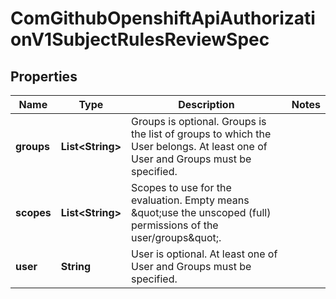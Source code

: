 
# ComGithubOpenshiftApiAuthorizationV1SubjectRulesReviewSpec

## Properties
Name | Type | Description | Notes
------------ | ------------- | ------------- | -------------
**groups** | **List&lt;String&gt;** | Groups is optional.  Groups is the list of groups to which the User belongs.  At least one of User and Groups must be specified. | 
**scopes** | **List&lt;String&gt;** | Scopes to use for the evaluation.  Empty means \&quot;use the unscoped (full) permissions of the user/groups\&quot;. | 
**user** | **String** | User is optional.  At least one of User and Groups must be specified. | 



